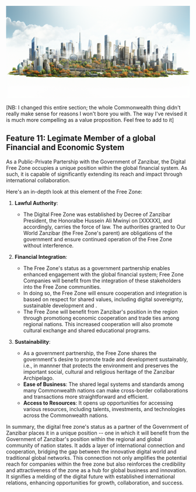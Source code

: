 
![](img/common_wealth.png)

[NB:  I changed this entire section;  the whole Commonwealth thing didn't really make sense for reasons I won't bore you with.  The way I've revised it is much more compelling as a value proposition.  Feel free to add to it]

## Feature 11: Legimate Member of a global Financial and Economic System

As a Public-Private Partership with the Government of Zanzibar, the Digital Free Zone occupies a unique position within the global financial system.  As such, it is capable of significantly extending its reach and impact through international collaboration. 

Here's an in-depth look at this element of the Free Zone:

1. **Lawful Authority**: 
   * The Digital Free Zone was established by Decree of Zanzibar President, the Honoralbe Hussein Ali Mwinyi on [XXXXX], and accordingly, carries the force of law.  The authorities granted to Our World Zanzibar (the Free Zone's parent) are obligations of the government and ensure continued operation of the Free Zone without interference.

2. **Financial Integration**: 
   * The Free Zone's status as a government partnership enables enhanced engagement with the global financial system; Free Zone Companies will benefit from the integration of these stakeholders into the Free Zone communities.
   * In doing so, the Free Zone will ensure cooperation and integration is bassed on respect for shared values, including digital sovereignty, sustainable development and .
   * The Free Zone will benefit from Zanzibar's position in the region through promotiong economic cooperation and trade ties among regional nations. This increased cooperation will also promote cultural exchange and shared educational programs.  

3. **Sustainability**: 
   * As a government partnership, the Free Zone shares the government's desire to promote trade and development sustainably, i.e., in mannner that protects the environment and preserves the important social, cultural and religious heritage of the Zanzibar Archipelago.  
   * **Ease of Business**: The shared legal systems and standards among many Commonwealth nations can make cross-border collaborations and transactions more straightforward and efficient.
   * **Access to Resources**: It opens up opportunities for accessing various resources, including talents, investments, and technologies across the Commonwealth nations.



In summary, the digital free zone's status as a partner of the Government of Zanzibar places it in a unique position -- one in which it will benefit from the Government of Zanzibar's position within the regional and global community of nation states.  It adds a layer of international connection and cooperation, bridging the gap between the innovative digital world and traditional global networks. This connection not only amplifies the potential reach for companies within the free zone but also reinforces the credibility and attractiveness of the zone as a hub for global business and innovation. It signifies a melding of the digital future with established international relations, enhancing opportunities for growth, collaboration, and success.
